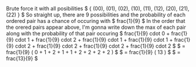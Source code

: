 Brute force it with all posibilities 
$ { (00), (01), (02), (10), (11), (12), (20), (21), (22) } $ 
So straight up, there are 9 possibilities and the probability of each ordered pair has a chance of occuring with $ frac{1}{9} $ 
In the order that the orered pairs appear above, I'm gonna write down the max of each pair along with the probability of that pair occuring 
$ frac{1}{9} cdot 0 + frac{1}{9} cdot 1 + frac{1}{9} cdot 2 + frac{1}{9} cdot 1 + frac{1}{9} cdot 1 + frac{1}{9} cdot 2 + frac{1}{9} cdot 2 + frac{1}{9} cdot 2 + frac{1}{9} cdot 2 $ 
$ = frac{1}{9} ( 0 + 1 + 2 + 1 + 1 + 2 + 2 + 2 + 2 ) $ 
$ = frac{1}{9} ( 13 ) $ 
$ = frac{13}{9} $
